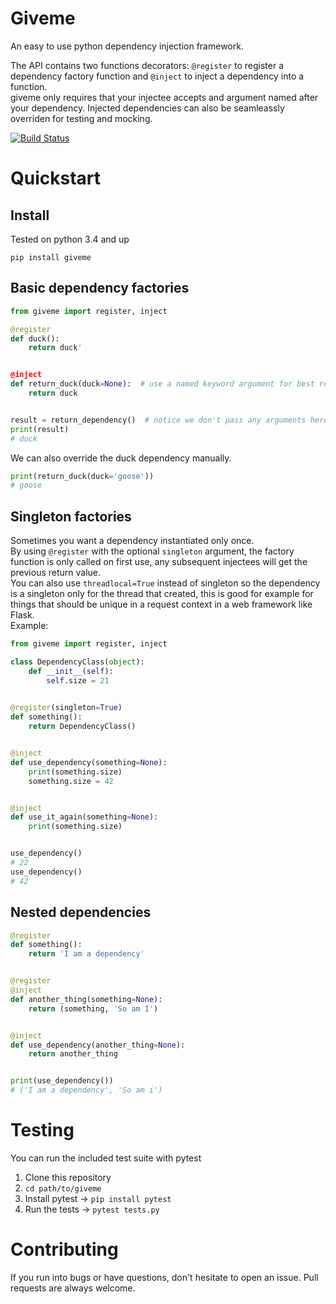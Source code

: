 # Giveme 
An easy to use python dependency injection framework.  

The API contains two functions decorators: `@register` to register a dependency factory function and `@inject` to inject a dependency into a function.  
giveme only requires that your injectee accepts and argument named after your dependency. Injected dependencies can also be seamleassly overriden for testing and mocking.  

[![Build Status](https://travis-ci.org/steinitzu/giveme.svg?branch=master)](https://travis-ci.org/steinitzu/giveme)

# Quickstart

## Install

Tested on python 3.4 and up

`pip install giveme`


## Basic dependency factories

```python
from giveme import register, inject

@register
def duck():
    return duck'


@inject
def return_duck(duck=None):  # use a named keyword argument for best results
    return duck


result = return_dependency()  # notice we don't pass any arguments here
print(result)
# duck
```

We can also override the duck dependency manually.  

```python
print(return_duck(duck='goose'))
# goose

```


## Singleton factories

Sometimes you want a dependency instantiated only once.  
By using `@register` with the optional `singleton` argument, the factory function is only called on first use, any subsequent injectees will get the previous return value.  
You can also use `threadlocal=True` instead of singleton so the dependency is a singleton only for the thread that created, this is good for example for things that should be unique in a request context in a web framework like Flask.  
Example:  

```python
from giveme import register, inject

class DependencyClass(object):
    def __init__(self):
        self.size = 21

        
@register(singleton=True)
def something():
    return DependencyClass()


@inject
def use_dependency(something=None):
    print(something.size)
    something.size = 42


@inject
def use_it_again(something=None):
    print(something.size)


use_dependency()
# 22
use_dependency()
# 42
```

## Nested dependencies

```python
@register
def something():
    return 'I am a dependency'


@register
@inject
def another_thing(something=None):
    return (something, 'So am I')


@inject
def use_dependency(another_thing=None):
    return another_thing


print(use_dependency())
# ('I am a dependency', 'So am i')
```	

# Testing

You can run the included test suite with pytest

1. Clone this repository
2. `cd path/to/giveme`
3. Install pytest -> `pip install pytest`
4. Run the tests -> `pytest tests.py`

# Contributing

If you run into bugs or have questions, don't hesitate to open an issue. Pull requests are always welcome.  
